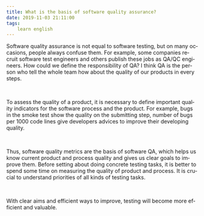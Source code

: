 ```yaml
---
title: What is the basis of software quality assurance?
date: 2019-11-03 21:11:00
tags:
    learn english
---
```

<p .="MsoNormal"><span lang="EN-US" .="font-size:14.0pt;font-family:" microsoft="" yahei="" ui",sans-serif;="" color:black;mso-themecolor:text1"="">Software quality assurance is not equal to
software testing, but on many occasions, people always confuse them. For
example, some companies recruit software test engineers and others publish
these jobs as QA/QC engineers. How could we define the responsibility of QA? I
think QA is the person who tell the whole team how about the quality of our
products in every steps.</span></p>

<p .="MsoNormal"><span lang="EN-US" .="font-size:14.0pt;font-family:" microsoft="" yahei="" ui",sans-serif;="" color:black;mso-themecolor:text1"="">&#xA0;</span></p>

<p .="MsoNormal"><span lang="EN-US" .="font-size:14.0pt;font-family:" microsoft="" yahei="" ui",sans-serif;="" color:black;mso-themecolor:text1"="">To assess the quality of a product, it is necessary
to define important quality indicators for the software process and the
product. For example, bugs in the smoke test show the quality on the submitting
step, number of bugs per 1000 code lines give developers advices to improve
their developing quality. </span></p>

<p .="MsoNormal"><span lang="EN-US" .="font-size:14.0pt;font-family:" microsoft="" yahei="" ui",sans-serif;="" color:black;mso-themecolor:text1"="">&#xA0;</span></p>

<p .="MsoNormal"><span lang="EN-US" .="font-size:14.0pt;font-family:" microsoft="" yahei="" ui",sans-serif"="">Thus,
software quality metrics are the basis of software QA, which helps us know
current product and process quality and gives us clear goals to improve them. Before
setting about doing concrete testing tasks, it is better to spend some time on
measuring the quality of product and process. It is crucial to understand priorities
of all kinds of testing tasks. </span></p>

<p .="MsoNormal"><span lang="EN-US" .="font-size:14.0pt;font-family:" microsoft="" yahei="" ui",sans-serif"="">&#xA0;</span></p>

<p .="MsoNormal"><span lang="EN-US" .="font-size:14.0pt;font-family:" microsoft="" yahei="" ui",sans-serif"="">With
clear aims and efficient ways to improve, testing will become more efficient
and valuable.</span></p>